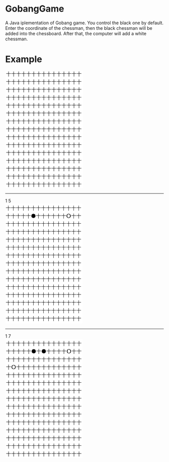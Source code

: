# GobangGame
A Java iplementation of Gobang game. You control the black one by default. Enter the coordinate of the chessman, then the black chessman will be added into the chessboard. After that, the computer will add a white chessman.
# Example
![](https://raw.githubusercontent.com/JiamingMai/GobangGame/master/raw/0_0.bmp)  
**********************************************************************
1 5<br/>
![](https://raw.githubusercontent.com/JiamingMai/GobangGame/master/raw/1_5.bmp)  
***********************************************************************
1 7<br/>
![](https://raw.githubusercontent.com/JiamingMai/GobangGame/master/raw/1_7.bmp)  
